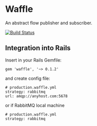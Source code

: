 # Waffle

An abstract flow publisher and subscriber.

[![Build Status](https://secure.travis-ci.org/peanut/waffle.png?branch=master)](http://travis-ci.org/peanut/waffle)

## Integration into Rails

Insert in your Rails Gemfile:

    gem 'waffle', '~> 0.1.2'

and create config file:

    # production.waffle.yml
    strategy: rabbitmq
    url: amqp://anyhost.com:5678

or if RabbitMQ local machine

    # production.waffle.yml
    strategy: rabbitmq

